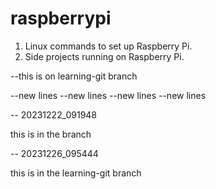 # raspberrypi

1. Linux commands to set up Raspberry Pi.
2. Side projects running on Raspberry Pi.

--this is on learning-git branch



--new lines
--new lines
--new lines
--new lines


-- 20231222_091948

this is in the branch 



-- 20231226_095444

this is in the learning-git branch 


